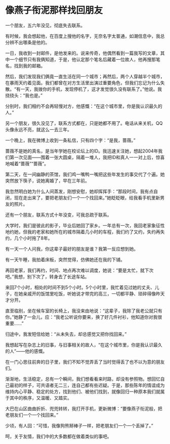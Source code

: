 # 像燕子衔泥那样找回朋友

一个朋友，五六年没见，彻底失去联系。 

有时候，我会想起他，在百度上搜他的名字，无奈名字太普通，如潮信息中，我总分辨不出哪条是他的。 

一日，我收到一封邮件，是他发来的。说来传奇，他偶然看到一篇我写的文章，其中一个细节只有我俩知道，于是，他认定那个笔名后藏着一位故人，他再搜那笔名，找到我的邮箱。 

然后，我们发现我们俩竟一直生活在同一个城市；再然后，两个人穿越半个城市，在暴雨天约着见面。我们都曾在对方生活里出演过重要角色，但我们忘记为什么失散。“有一天，我拨你的手机，发现停机了，这才发觉很久没有联系了。”他说。我挠挠头：“我也是。” 

分别时，我们相约不会再轻慢对方，他感慨：“在这个城市里，你是我认识最久的人。” 

另一个朋友，很久没见了，联系方式都在，只是她都不用了。电话从来关机，QQ头像永远不亮，就这么一去三年。 

一个晚上，我在微博上收到一条私信，只有四个字：“是我，蔷薇。” 

蔷薇不是她的真名，是当年学她在校论坛上的ID。我迅速关注她，想起2004年我们第一次见面——围着一张大圆桌，隔着一堆人，我把ID和真人一一对上后，惊喜地喊着“蔷薇”“蔷薇”。 

第二天，在一间幽静的茶馆，我们鸡一嘴鸭一嘴把这些年发生的事交代了个遍。她突然放下筷子，说她离婚了，早在三年前。 

我忽然明白她为什么人间蒸发，刚想安慰，她却挥挥手：“那段时间，我有点自闭，现在走出来了，要把老朋友们一个一个找回来。”她眨眨眼，给我看手机里新男友的照片。 

还有一个朋友，联系方式十年没变，可我总疏于联系。 

大学时，我们是彼此的影子，毕业后她回了家乡。一年总有一次，我回老家象征性地约她，但我的老家和她所在的城市隔着几小时的车程，我们约了又约，失约再失约，几个小时拖了8年。 

有一天一个人问我，你这辈子最好的朋友是谁？我第一反应想到她。 

有一天午睡，我拍着床板，突然觉得，仿佛她还在我的下铺。 

再回老家，我们再约，时间、地点再次难以调度，她说：“要是太忙，就下次吧。”我想，别下次了，转身去了长途车站。 

来回7个小时，相处的时间不到5个小时。5个小时里，我忙着见过她的丈夫、儿子，在她亲戚开的饭馆里吃饭，听她说才带完的高三，一切都平静、琐碎得像昨天才分开。 

直至临别，坐在候车室的长椅上，我没来由地说：“这辈子，我除了我老公就只有你。”她静了一会儿，应：“我老公听说你要来，换了好几件衬衫，他知道你对我很重要……” 

归途中，我发短信给她：“从未失去，却总感觉又把你找回来。” 

我想起写在杂志上的旧事，与旧事相关的故人，“在这个城市里，你是我认识最久的人”——他的感慨。 

在一门心思往前奔的日子里，我们不知不觉弄丢了当时觉得丢了也不以为意的朋友们。 

渐渐地，生活稳定，总有一个瞬间，我们想看看来时路，却没有参照物。想回忆自己最初的样子，可共语者无二三，连自己都有些迟疑。于是，那些陈年的情谊成为维持内心平静、稳定的处方，找到他们、被他们找到，就像回归一种原本我们就属于其中的秩序，又温暖、又踏实。 

大巴在山区曲曲折折、兜兜转转，我打开手机，更新微博：“要像燕子衔泥般，把老朋友们一个一个找回来。” 

少顷，有人回：“可惜，我像狗熊掰棒子一样，把老朋友们一个一个丢掉了。” 

呵，关于友情，我们中的大多数都在做着类似的事吧。
